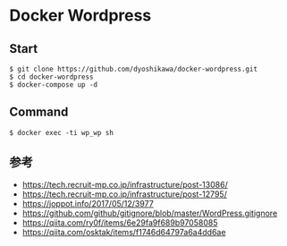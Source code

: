 # Docker Wordpress
## Start
~~~
$ git clone https://github.com/dyoshikawa/docker-wordpress.git
$ cd docker-wordpress
$ docker-compose up -d
~~~

## Command

~~~
$ docker exec -ti wp_wp sh
~~~

## 参考
- https://tech.recruit-mp.co.jp/infrastructure/post-13086/
- https://tech.recruit-mp.co.jp/infrastructure/post-12795/
- https://joppot.info/2017/05/12/3977
- https://github.com/github/gitignore/blob/master/WordPress.gitignore
- https://qiita.com/ry0f/items/6e29fa9f689b97058085
- https://qiita.com/osktak/items/f1746d64797a6a4dd6ae